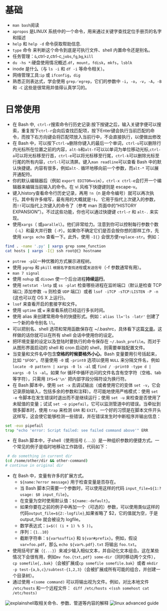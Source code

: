 # 基础

* `man bash`阅读
* `apropos` 是LINUX 系统中的一个命令，用来通过关键字查找定位手册页的名字和描述
* `help` 和 `help -d` 命令获取帮助信息.
* `type` 命令 来判断这个命令到底是可执行文件、shell 内置命令还是别名。
* 任务管理：`&`,ctrl-z,ctrl-c,`jobs`,`fg`,`bg`,`kill`
* `du -hs *`:硬盘使用情况概述.`df`，`mount`，`fdisk`，`mkfs`，`lsblk`
* inode 是什么（与 `ls -i` 和 `df -i` 等命令相关）。
* 网络管理工具:`ip` 或 `ifconfig`，`dig`
* 熟悉正则表达式，学会使用 `grep／egrep`，它们的参数中 `-i`，`-o`，`-v`，`-A`，`-B` 和 `-C` 这些是很常用并值得认真学习的。

# 日常使用

* 在 Bash 中,` ctrl-r`搜索命令行历史记录:按下按键之后，输入关键字便可以搜索，重复按下`ctrl-r`会向后查找匹配项，按下Enter键会执行当前匹配的命令，而按下右方向键会将匹配项放入当前行中，不会直接执行，以便做出修改
* 在 Bash 中，可以按下`ctrl-w`删除你键入的最后一个单词，`ctrl-u`可以删除行内光标所在位置之前的内容，`alt-b`和`alt-f`可以以单词为单位移动光标,`ctrl-a`可以将光标移至行首，`ctrl-e`可以将光标移至行尾，`ctrl-k`可以删除光标至行尾的所有内容，`ctrl-l`可以清屏。键入`man readline`可以查看 Bash 中的默认快捷键。内容有很多，例如`alt-`. 循环地移向前一个参数，而`alt-*` 可以展开通配符。
* 你的默认编辑器后（例如 `export EDITOR=vim`），`ctrl-x ctrl-e`会打开一个编辑器来编辑当前输入的命令。在 vi 风格下快捷键则是 escape-v。
* 键入history查看命令行历史记录，再用 `!n`（n 是命令编号）就可以再次执行。其中有许多缩写，最有用的大概就是`!$`， 它用于指代上次键入的参数，而`!!`可以指代上次键入的命令了（参考 man 页面中的“HISTORY EXPANSION”）。不过这些功能，你也可以通过快捷键 `ctrl-r` 和 `alt-.` 来实现。
* 使用`xargs`（ 或`parallel`）。他们非常给力。注意到你可以控制每行参数个数（`-L`）和最大并行数（`-P`）。如果你不确定它们是否会按你想的那样工作，先使用 `xargs echo` 查看一下。此外，使用 `-I{}` 会很方便`replace-str`。例如：
  
```bash
find . -name '.py' | xargs grep some_function
cat hosts | xargs -I{} ssh root@{} hostname
```

* `pstree -p`以一种优雅的方式展示进程树。
* 使用 `pgrep` 和 `pkill` `根据名字查找进程`或`发送信号`（-f 参数通常有用）。
* `man 7 signal`
* 使用 `nohup` 或 `disown` 使一个后台进程**持续运行**。
* 使用 `netstat -lntp` 或 `ss -plat` 检查哪些进程在监听端口（默认是检查 TCP 端口; 添加参数 `-u` 则检查 `UDP` 端口）或者 `lsof -iTCP -sTCP:LISTEN -P -n` (这也可以在 OS X 上运行)。
* `lsof` 来查看开启的套接字和文件。
* 使用 `uptime` 或 `w` 来查看系统已经运行多长时间。
* 使用 alias 来创建常用命令的快捷形式。例如：`alias ll='ls -latr'` 创建了一个新的命令别名 `ll`。
* 可以把别名、shell 选项和常用函数保存在 ~/.bashrc，具体看下这篇[文章](https://superuser.com/questions/183870/difference-between-bashrc-and-bash-profile/183980#183980)。这样做的话你就可以在所有 shell 会话中使用你的设定。
* 把环境变量的设定以及登陆时要执行的命令保存在 `~/.bash_profile`。而对于从图形界面启动的 shell 和 cron 启动的 shell，则需要单独配置文件。
* 当变量和文件名中包含**空格的时候要格外小心**。Bash 变量要用引号括起来，比如 `"$FOO"`。尽量使用 `-0` 或 `-print0` 选项以便用 `NULL` 来分隔文件名，例如 `locate -0 pattern | xargs -0 ls -al` 或 `find / -print0 -type d | xargs -0 ls -al`。如果 for 循环中循环访问的文件名含有空字符（空格、tab 等字符），只需用 `IFS=$'\n'` 把内部字段分隔符设为换行符。
* 在 Bash 脚本中，使用 `set -x` 去调试输出（或者使用它的变体 `set -v`，它会记录原始输入，包括多余的参数和注释）。尽可能地使用严格模式：使用 `set -e` 令脚本在发生错误时退出而不是继续运行；使用 `set -u` 来检查是否使用了未赋值的变量；试试 `set -o pipefail`，它可以监测管道中的错误。当牵扯到很多脚本时，使用 `trap` 来检测 `ERR` 和 `EXIT`。一个好的习惯是在脚本文件开头这样写，这会使它能够检测一些错误，并在错误发生时中断程序并输出信息：

```bash
set -euo pipefail
trap "echo 'error: Script failed: see failed command above'" ERR
```

* 在 Bash 脚本中，子shell（使用括号 (`...`)）是一种组织参数的便捷方式。一个常见的例子是临时地移动工作路径，代码如下：

```bash
 # do something in current dir
(cd /some/other/dir && other-command)
# continue in original dir
```

* 在 Bash 中，变量有许多的扩展方式。
  * `${name:?error message}` 用于检查变量是否存在。
  * 当 Bash 脚本只需要一个参数时，可以使用这样的代码 `input_file=${1:?usage: $0 input_file}`。
  * 在变量为空时使用默认值：`${name:-default}`。
  * 如果你要在之前的例子中再加一个（可选的）参数，可以使用类似这样的代码`output_file=${2:-logfile}`,如果省略了 $2，它的值就为空，于是 output_file 就会被设为 logfile。
  * 数学表达式：`i=$(( (i + 1) % 5 ))`。
  * 序列：`{1..10}`
  * 截断字符串：`${var%suffix}` 和 `${var#prefix}`。例如，假设 `var=foo.pdf`，那么 `echo ${var%.pdf}.txt` 将输出 `foo.txt`。
* 使用括号扩展（`{...}`）来减少输入相似文本，并自动化文本组合。这在某些情况下会很有用，例如`mv foo.{txt,pdf} some-dir`（同时移动两个文件），`cp somefile{,.bak}`（会被扩展成`cp somefile somefile.bak`）或者 `mkdir -p test-{a,b,c}/subtest-{1,2,3}`（会被扩展成所有可能的组合，并创建一个目录树）。
* 通过使用 `<(some command)` 可以将输出视为文件。例如，对比本地文件 `/etc/hosts` 和一个远程文件：` diff /etc/hosts <(ssh somehost cat /etc/hosts)`

![explainshell](https://explainshell.com/)取相关命令、参数、管道等内容的解释
![linux advanced guide](https://tldp.org/LDP/abs/html/)